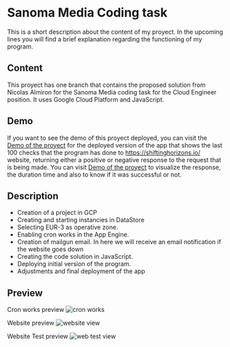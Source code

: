 # Sanoma Media Coding task

This is a short description about the content of my proyect. In the upcoming lines you will find a brief explanation regarding the functioning of my program. 

## Content
This proyect has one branch that contains the proposed solution from Nicolas Almiron for the Sanoma Media coding task for the Cloud Engineer position. It uses Google Cloud Platform and JavaScript. 

## Demo
If you want to see the demo of this proyect deployed, you can visit the [Demo of the proyect](https://sanomamediamonitoring.ew.r.appspot.com/) for the deployed version of the app that shows the last 100 checks that the program has done to https://shiftinghorizons.io/ website, returning either a positive or negative response to the request that is being made. You can visit [Demo of the proyect](https://sanomamediamonitoring.ew.r.appspot.com/test) to visualize the response, the duration time and also to know if it was successful or not. 

## Description 

* Creation of a project in GCP
* Creating and starting instancies in DataStore
* Selecting EUR-3 as operative zone.
* Enabling cron works in the App Engine.
* Creation of mailgun email. In here we will receive an email notification if the website goes down
* Creating the code solution in JavaScript.
* Deploying initial version of the program.
* Adjustments and final deployment of the app


## Preview

Cron works preview 
![cron works](https://user-images.githubusercontent.com/57641897/179416664-feef33c6-788f-4094-8d9e-a00dfe85eabc.jpg)

Website preview
![website view](https://user-images.githubusercontent.com/57641897/179416700-891a5d72-78dd-4812-b0f6-43fd7b5dcfd7.jpg)

Website Test preview
![web test view](https://user-images.githubusercontent.com/57641897/179416706-a25cad01-16a1-41e7-a678-a8f055179f5e.jpg)



